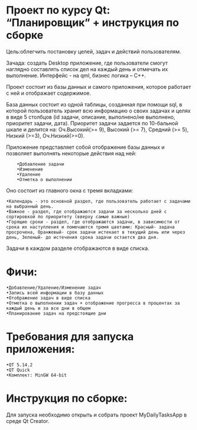 # Проект по курсу Qt: “Планировщик” + инструкция по сборке
Цель:облегчить постановку целей, задач и действий пользователям.

Зачада: создать Desktop приложение, где пользователи смогут наглядно составлять список дел на каждый день и отмечать их выполнение. Интерфейс - на qml, бизнес логика – C++.

Проект состоит из базы данных и самого приложения, которое работает с ней и отображает содержимое.

База данных  состоит из одной таблицы, созданная при помощи sql, в которой пользователь хранит  всю информацию о своих задачах и целях в виде 5 столбцов  (id задачи, описание, выполнено/не выполнено, приоритет задачи, дата). Приоритет задачи задается по 10-бальной шкале и делится на: Оч.Высокий(>= 9), Высокий (>= 7), Средний (>= 5), Низкий (>=3), Оч.Низкий(>=0).

Приложение представляет собой отображение базы данных и позволяет  выполнять некоторые действия над ней:

		•Добавление задачи
		•Изменение 
		•Удаление
		•Отметка о выполнении
		
 Оно состоит из главного окна с тремя вкладками: 
 
	•Календарь - это основной раздел, где пользователь работает с задачами на выбранный день.
	•Важное - раздел, где отображаются задачи за несколько дней с сортировкой по приоритету (вверху самые важные)
	•Горящие сроки - раздел, где отображаются задачи, в зависимости от срока их наступления и помечаются тремя цветами: Красный- задача просрочена, Оранжевый- срок задачи истекает в текущий день или через день, Зеленый- до истечения срока задачи остается два дня. 

Задачи в каждом разделе отображаются в виде списка.

# Фичи:

	•Добавление/Удаление/Изменение задач
	•Запись всей информации в базу данных
	•Отображение задач в виде списка
	•Отметка о выполнении задач + отображение прогресса в процентах за каждый день и за все дни в общем 
	•Планирование задач на предстоящие дни	
# Требования для запуска приложения:

	•QT 5.14.2
	•QT Quick
	•Комплект: MinGW 64-bit

# Инструкция по сборке:
Для запуска необходимо открыть и собрать проект MyDailyTasksApp в среде Qt Creator.
